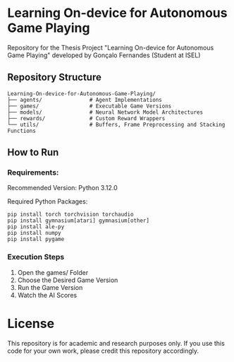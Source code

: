 # Learning On-device for Autonomous Game Playing
Repository for the Thesis Project "Learning On-device for Autonomous Game Playing" developed by Gonçalo Fernandes (Student at ISEL)

## Repository Structure
```
Learning-On-device-for-Autonomous-Game-Playing/
├── agents/               # Agent Implementations
├── games/                # Executable Game Versions
├── models/               # Neural Network Model Architectures
├── rewards/              # Custom Reward Wrappers
└── utils/                # Buffers, Frame Preprocessing and Stacking Functions
```

## How to Run

### Requirements:

Recommended Version: Python 3.12.0

Required Python Packages:

```
pip install torch torchvision torchaudio
pip install gymnasium[atari] gymnasium[other]
pip install ale-py
pip install numpy
pip install pygame
```

### Execution Steps

1. Open the games/ Folder
2. Choose the Desired Game Version
3. Run the Game Version
4. Watch the AI Scores


# License

This repository is for academic and research purposes only. If you use this code for your own work, please credit this repository accordingly.
